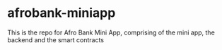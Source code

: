 # afrobank-miniapp
This is the repo for Afro Bank Mini App, comprising of the mini app, the backend and the smart contracts
